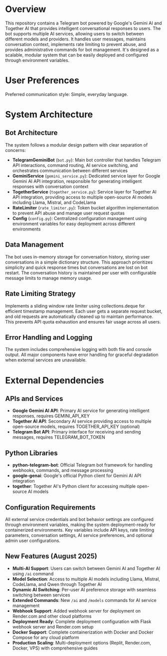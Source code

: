 # Overview

This repository contains a Telegram bot powered by Google's Gemini AI and Together AI that provides intelligent conversational responses to users. The bot supports multiple AI services, allowing users to switch between different models and providers. It handles user messages, maintains conversation context, implements rate limiting to prevent abuse, and provides administrative commands for bot management. It's designed as a scalable, modular system that can be easily deployed and configured through environment variables.

# User Preferences

Preferred communication style: Simple, everyday language.

# System Architecture

## Bot Architecture
The system follows a modular design pattern with clear separation of concerns:

- **TelegramGeminiBot** (`bot.py`): Main bot controller that handles Telegram API interactions, command routing, AI service switching, and orchestrates communication between different services
- **GeminiService** (`gemini_service.py`): Dedicated service layer for Google Gemini AI API integration, responsible for generating intelligent responses with conversation context
- **TogetherService** (`together_service.py`): Service layer for Together AI API integration, providing access to multiple open-source AI models including Llama, Mistral, and CodeLlama
- **RateLimiter** (`rate_limiter.py`): Token bucket algorithm implementation to prevent API abuse and manage user request quotas
- **Config** (`config.py`): Centralized configuration management using environment variables for easy deployment across different environments

## Data Management
The bot uses in-memory storage for conversation history, storing user conversations in a simple dictionary structure. This approach prioritizes simplicity and quick response times but conversations are lost on bot restart. The conversation history is maintained per user with configurable message limits to manage memory usage.

## Rate Limiting Strategy
Implements a sliding window rate limiter using collections.deque for efficient timestamp management. Each user gets a separate request bucket, and old requests are automatically cleaned up to maintain performance. This prevents API quota exhaustion and ensures fair usage across all users.

## Error Handling and Logging
The system includes comprehensive logging with both file and console output. All major components have error handling for graceful degradation when external services are unavailable.

# External Dependencies

## APIs and Services
- **Google Gemini AI API**: Primary AI service for generating intelligent responses, requires GEMINI_API_KEY
- **Together AI API**: Secondary AI service providing access to multiple open-source models, requires TOGETHER_API_KEY (optional)
- **Telegram Bot API**: Primary interface for receiving and sending messages, requires TELEGRAM_BOT_TOKEN

## Python Libraries
- **python-telegram-bot**: Official Telegram bot framework for handling webhooks, commands, and message processing
- **google-genai**: Google's official Python client for Gemini AI API integration
- **together**: Together AI's Python client for accessing multiple open-source AI models

## Configuration Requirements
All external service credentials and bot behavior settings are configured through environment variables, making the system deployment-ready for containerized environments. Key variables include API keys, rate limiting parameters, conversation settings, AI service preferences, and optional admin user configurations.

## New Features (August 2025)
- **Multi-AI Support**: Users can switch between Gemini AI and Together AI using `/ai` command
- **Model Selection**: Access to multiple AI models including Llama, Mistral, CodeLlama, and Qwen through Together AI
- **Dynamic AI Switching**: Per-user AI preference storage with seamless switching between services
- **Extended Commands**: New `/ai` and `/models` commands for AI service management
- **Webhook Support**: Added webhook server for deployment on Render.com and other cloud platforms
- **Deployment Ready**: Complete deployment configuration with Flask webhook server and Render.com setup
- **Docker Support**: Complete containerization with Docker and Docker Compose for any cloud platform
- **Production Scaling**: Multi-deployment options (Replit, Render.com, Docker, VPS) with comprehensive guides